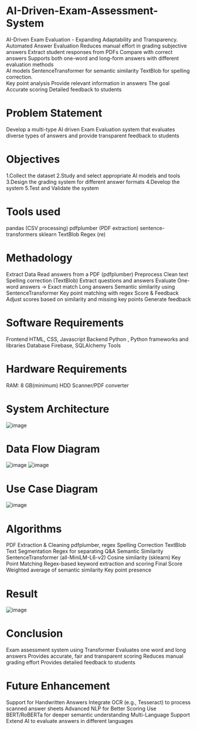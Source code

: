 # AI-Driven-Exam-Assessment-System
AI-Driven Exam Evaluation -   Expanding Adaptability and Transparency. 
Automated Answer Evaluation 
Reduces manual effort in grading subjective answers
Extract student responses from PDFs
Compare with correct answers
Supports both one-word and long-form answers with different evaluation methods  
AI models
SentenceTransformer for semantic similarity
TextBlob for spelling correction.  
Key point analysis 
Provide relevant information in answers
The goal
Accurate scoring
Detailed feedback to students

# Problem Statement
Develop a  multi-type AI driven Exam Evaluation system that evaluates diverse types of answers and provide transparent feedback to students

# Objectives
1.Collect the dataset
2.Study and select appropriate AI models and tools
3.Design the grading system for different answer formats
4.Develop the system 
5.Test and Validate the system

# Tools used
pandas (CSV processing)
pdfplumber (PDF extraction)
sentence-transformers
 sklearn
TextBlob
Regex (re)


# Methadology
Extract Data
Read answers from a PDF (pdfplumber)
Preprocess
Clean text
Spelling correction (TextBlob)
Extract questions and answers
Evaluate
One-word answers → Exact match
Long answers
Semantic similarity using SentenceTransformer
Key point matching with regex
Score & Feedback
Adjust scores based on similarity and missing key points
Generate feedback


# Software Requirements
Frontend
HTML, CSS, Javascript
Backend
Python , Python frameworks and libraries
Database
Firebase, SQLAlchemy
Tools


# Hardware Requirements
RAM: 8 GB(minimum)
HDD 
Scanner/PDF converter

# System Architecture
![image](https://github.com/user-attachments/assets/60744c30-9017-445a-bb95-9dd2aca9e6e5)

# Data Flow Diagram
![image](https://github.com/user-attachments/assets/34096aa8-726a-4ced-8eef-69d7de8deb28)
![image](https://github.com/user-attachments/assets/868edaac-0884-42e1-be31-a5febe0da8e3)

# Use Case Diagram
![image](https://github.com/user-attachments/assets/cb4bb42f-4c82-4483-a5fc-bc84788de208)

# Algorithms
PDF Extraction & Cleaning
pdfplumber, regex
Spelling Correction
TextBlob
Text Segmentation
Regex for separating Q&A
Semantic Similarity
SentenceTransformer (all-MiniLM-L6-v2) 
Cosine similarity (sklearn)
Key Point Matching
Regex-based keyword extraction and scoring
Final Score
Weighted average of semantic similarity
Key point presence

# Result
![image](https://github.com/user-attachments/assets/aefe8962-0cf0-4e92-9061-cd889e520cae)

# Conclusion
Exam assessment system using Transformer
Evaluates one word and long answers
Provides accurate, fair and transparent scoring
Reduces manual grading effort
Provides detailed feedback to students 

# Future Enhancement
Support for Handwritten Answers 
Integrate OCR (e.g., Tesseract) to process scanned answer sheets
Advanced NLP for Better Scoring 
Use BERT/RoBERTa for deeper semantic understanding
Multi-Language Support
Extend AI to evaluate answers in different languages
















